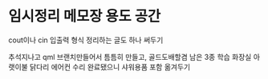 # 임시정리 메모장 용도 공간

cout이나 cin 입출력 형식 정리하는 글도 하나 써두기

추석지나고 qml 브랜치만들어서 틈틈히 만들고, 골드도배할겸 남은 3종 학습
화장실 아랫이불 닭다리 
에어컨 수리 완료됐으니 샤워용품 포함 옮겨두기
